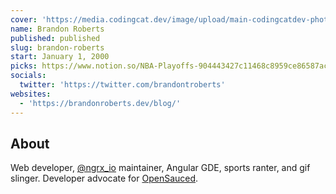 ```yaml
---
cover: 'https://media.codingcat.dev/image/upload/main-codingcatdev-photo/podcast-guest/brandontroberts'
name: Brandon Roberts
published: published
slug: brandon-roberts
start: January 1, 2000
picks: https://www.notion.so/NBA-Playoffs-904443427c11468c8959ce86587ac284
socials:
  twitter: 'https://twitter.com/brandontroberts'
websites:
  - 'https://brandonroberts.dev/blog/'
---
```


## About

Web developer, [@ngrx_io](https://twitter.com/ngrx_io) maintainer, Angular GDE, sports ranter, and gif slinger. Developer advocate for [OpenSauced](https://opensauced.pizza/).

